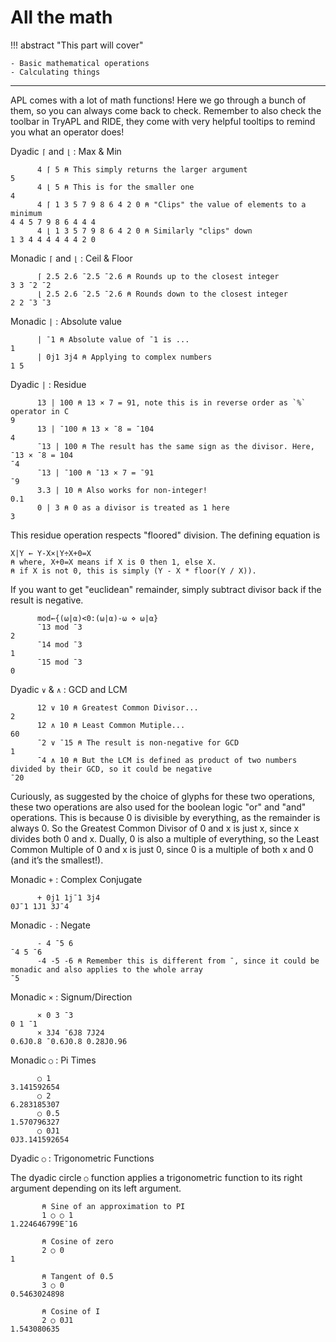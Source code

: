 # All the math

!!! abstract "This part will cover"

    - Basic mathematical operations
    - Calculating things

---

APL comes with a lot of math functions! Here we go through a bunch of them, so you can always come back to check. Remember to also check the toolbar in TryAPL and RIDE, they come with very helpful tooltips to remind you what an operator does!

Dyadic `⌈` and `⌊` : Max & Min
```apl
      4 ⌈ 5 ⍝ This simply returns the larger argument
5
      4 ⌊ 5 ⍝ This is for the smaller one
4
      4 ⌈ 1 3 5 7 9 8 6 4 2 0 ⍝ "Clips" the value of elements to a minimum
4 4 5 7 9 8 6 4 4 4
      4 ⌊ 1 3 5 7 9 8 6 4 2 0 ⍝ Similarly "clips" down
1 3 4 4 4 4 4 4 2 0
```

Monadic `⌈` and `⌊` : Ceil & Floor
```apl
      ⌈ 2.5 2.6 ¯2.5 ¯2.6 ⍝ Rounds up to the closest integer
3 3 ¯2 ¯2
      ⌊ 2.5 2.6 ¯2.5 ¯2.6 ⍝ Rounds down to the closest integer
2 2 ¯3 ¯3
```

Monadic `|` : Absolute value
```
      | ¯1 ⍝ Absolute value of ¯1 is ...
1
      | 0j1 3j4 ⍝ Applying to complex numbers
1 5
```

Dyadic `|` : Residue
```apl
      13 | 100 ⍝ 13 × 7 = 91, note this is in reverse order as `%` operator in C
9
      13 | ¯100 ⍝ 13 × ¯8 = ¯104
4
      ¯13 | 100 ⍝ The result has the same sign as the divisor. Here, ¯13 × ¯8 = 104
¯4
      ¯13 | ¯100 ⍝ ¯13 × 7 = ¯91
¯9
      3.3 | 10 ⍝ Also works for non-integer!
0.1
      0 | 3 ⍝ 0 as a divisor is treated as 1 here
3
```

This residue operation respects "floored" division. The defining equation is
```apl
X|Y ← Y-X×⌊Y÷X+0=X
⍝ where, X+0=X means if X is 0 then 1, else X.
⍝ if X is not 0, this is simply (Y - X * floor(Y / X)).
```

If you want to get "euclidean" remainder, simply subtract divisor back if the result is negative.
```apl
      mod←{(⍵|⍺)<0:(⍵|⍺)-⍵ ⋄ ⍵|⍺}
      ¯13 mod ¯3
2
      ¯14 mod ¯3
1
      ¯15 mod ¯3
0
```

Dyadic `∨` & `∧` : GCD and LCM
```apl
      12 ∨ 10 ⍝ Greatest Common Divisor...
2
      12 ∧ 10 ⍝ Least Common Mutiple...
60
      ¯2 ∨ ¯15 ⍝ The result is non-negative for GCD
1
      ¯4 ∧ 10 ⍝ But the LCM is defined as product of two numbers divided by their GCD, so it could be negative
¯20
```

Curiously, as suggested by the choice of glyphs for these two operations, these two operations are also used for the boolean logic "or" and "and" operations. This is because 0 is divisible by everything, as the remainder is always 0. So the Greatest Common Divisor of 0 and x is just x, since x divides both 0 and x. Dually, 0 is also a multiple of everything, so the Least Common Multiple of 0 and x is just 0, since 0 is a multiple of both x and 0 (and it’s the smallest!).

Monadic `+` : Complex Conjugate
```apl
      + 0j1 1j¯1 3j4
0J¯1 1J1 3J¯4
```

Monadic `-` : Negate
```apl
      - 4 ¯5 6
¯4 5 ¯6
      -4 -5 -6 ⍝ Remember this is different from ¯, since it could be monadic and also applies to the whole array
¯5
```

Monadic `×` : Signum/Direction
```apl
      × 0 3 ¯3
0 1 ¯1
      × 3J4 ¯6J8 7J24
0.6J0.8 ¯0.6J0.8 0.28J0.96
```

Monadic `○` : Pi Times
```apl
      ○ 1
3.141592654
      ○ 2
6.283185307
      ○ 0.5
1.570796327
      ○ 0J1
0J3.141592654
```

Dyadic `○` : Trigonometric Functions

The dyadic circle `○` function applies a trigonometric function to its right argument depending on its left argument.

```apl
       ⍝ Sine of an approximation to PI
       1 ○ ○ 1
1.224646799E¯16
       
       ⍝ Cosine of zero
       2 ○ 0
1
       
       ⍝ Tangent of 0.5
       3 ○ 0
0.5463024898

       ⍝ Cosine of I
       2 ○ 0J1
1.543080635
```
